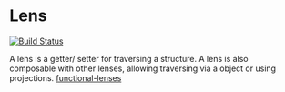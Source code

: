 # Lens

[![Build Status](https://travis-ci.org/justmiller/ts-lens.svg?branch=master)](https://travis-ci.org/justmiller/ts-lens)

A lens is a getter/ setter for traversing a structure. 
A lens is also composable with other lenses, allowing traversing via a object or using projections.
[functional-lenses](https://medium.com/@dtipson/functional-lenses-d1aba9e52254)
